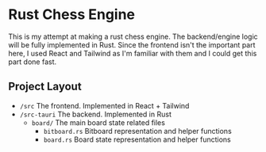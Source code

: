 # Rust Chess Engine

This is my attempt at making a rust chess engine. The backend/engine logic will be fully implemented in Rust. Since the frontend isn't the important part here, I used React and Tailwind as I'm familiar with them and I could get this part done fast. 

## Project Layout
- `/src` The frontend. Implemented in React + Tailwind
- `/src-tauri` The backend. Implemented in Rust
  - `board/` The main board state related files
    - `bitboard.rs` Bitboard representation and helper functions
    - `board.rs` Board state representation and helper functions